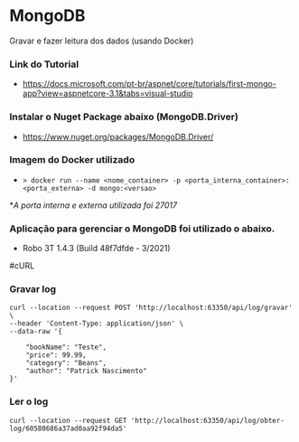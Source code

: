 # MongoDB
Gravar e fazer leitura dos dados (usando Docker)


### Link do Tutorial
- https://docs.microsoft.com/pt-br/aspnet/core/tutorials/first-mongo-app?view=aspnetcore-3.1&tabs=visual-studio

### Instalar o Nuget Package abaixo (MongoDB.Driver)
- https://www.nuget.org/packages/MongoDB.Driver/

### Imagem do Docker utilizado
- `> docker run --name <nome_container> -p <porta_interna_container>:<porta_externa> -d mongo:<versao>`

*_A porta interna e externa utilizada foi 27017_

### Aplicação para gerenciar o MongoDB foi utilizado o abaixo.
- Robo 3T 1.4.3 (Build 48f7dfde - 3/2021)


#cURL

### Gravar log
```
curl --location --request POST 'http://localhost:63350/api/log/gravar' \
--header 'Content-Type: application/json' \
--data-raw '{
    
    "bookName": "Teste",
    "price": 99.99,
    "category": "Beans",
    "author": "Patrick Nascimento"
}'
```

### Ler o log
```
curl --location --request GET 'http://localhost:63350/api/log/obter-log/60580686a37ad0aa92f94da5'
```